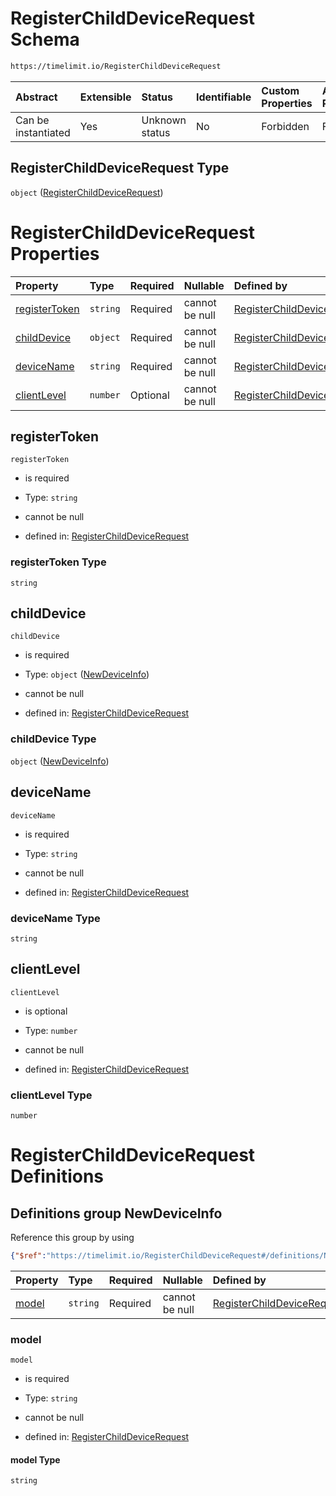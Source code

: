 # RegisterChildDeviceRequest Schema

```txt
https://timelimit.io/RegisterChildDeviceRequest
```



| Abstract            | Extensible | Status         | Identifiable | Custom Properties | Additional Properties | Access Restrictions | Defined In                                                                                              |
| :------------------ | :--------- | :------------- | :----------- | :---------------- | :-------------------- | :------------------ | :------------------------------------------------------------------------------------------------------ |
| Can be instantiated | Yes        | Unknown status | No           | Forbidden         | Forbidden             | none                | [RegisterChildDeviceRequest.schema.json](RegisterChildDeviceRequest.schema.json "open original schema") |

## RegisterChildDeviceRequest Type

`object` ([RegisterChildDeviceRequest](registerchilddevicerequest.md))

# RegisterChildDeviceRequest Properties

| Property                        | Type     | Required | Nullable       | Defined by                                                                                                                                                       |
| :------------------------------ | :------- | :------- | :------------- | :--------------------------------------------------------------------------------------------------------------------------------------------------------------- |
| [registerToken](#registertoken) | `string` | Required | cannot be null | [RegisterChildDeviceRequest](registerchilddevicerequest-properties-registertoken.md "https://timelimit.io/RegisterChildDeviceRequest#/properties/registerToken") |
| [childDevice](#childdevice)     | `object` | Required | cannot be null | [RegisterChildDeviceRequest](registerchilddevicerequest-definitions-newdeviceinfo.md "https://timelimit.io/RegisterChildDeviceRequest#/properties/childDevice")  |
| [deviceName](#devicename)       | `string` | Required | cannot be null | [RegisterChildDeviceRequest](registerchilddevicerequest-properties-devicename.md "https://timelimit.io/RegisterChildDeviceRequest#/properties/deviceName")       |
| [clientLevel](#clientlevel)     | `number` | Optional | cannot be null | [RegisterChildDeviceRequest](registerchilddevicerequest-properties-clientlevel.md "https://timelimit.io/RegisterChildDeviceRequest#/properties/clientLevel")     |

## registerToken



`registerToken`

*   is required

*   Type: `string`

*   cannot be null

*   defined in: [RegisterChildDeviceRequest](registerchilddevicerequest-properties-registertoken.md "https://timelimit.io/RegisterChildDeviceRequest#/properties/registerToken")

### registerToken Type

`string`

## childDevice



`childDevice`

*   is required

*   Type: `object` ([NewDeviceInfo](registerchilddevicerequest-definitions-newdeviceinfo.md))

*   cannot be null

*   defined in: [RegisterChildDeviceRequest](registerchilddevicerequest-definitions-newdeviceinfo.md "https://timelimit.io/RegisterChildDeviceRequest#/properties/childDevice")

### childDevice Type

`object` ([NewDeviceInfo](registerchilddevicerequest-definitions-newdeviceinfo.md))

## deviceName



`deviceName`

*   is required

*   Type: `string`

*   cannot be null

*   defined in: [RegisterChildDeviceRequest](registerchilddevicerequest-properties-devicename.md "https://timelimit.io/RegisterChildDeviceRequest#/properties/deviceName")

### deviceName Type

`string`

## clientLevel



`clientLevel`

*   is optional

*   Type: `number`

*   cannot be null

*   defined in: [RegisterChildDeviceRequest](registerchilddevicerequest-properties-clientlevel.md "https://timelimit.io/RegisterChildDeviceRequest#/properties/clientLevel")

### clientLevel Type

`number`

# RegisterChildDeviceRequest Definitions

## Definitions group NewDeviceInfo

Reference this group by using

```json
{"$ref":"https://timelimit.io/RegisterChildDeviceRequest#/definitions/NewDeviceInfo"}
```

| Property        | Type     | Required | Nullable       | Defined by                                                                                                                                                                                           |
| :-------------- | :------- | :------- | :------------- | :--------------------------------------------------------------------------------------------------------------------------------------------------------------------------------------------------- |
| [model](#model) | `string` | Required | cannot be null | [RegisterChildDeviceRequest](registerchilddevicerequest-definitions-newdeviceinfo-properties-model.md "https://timelimit.io/RegisterChildDeviceRequest#/definitions/NewDeviceInfo/properties/model") |

### model



`model`

*   is required

*   Type: `string`

*   cannot be null

*   defined in: [RegisterChildDeviceRequest](registerchilddevicerequest-definitions-newdeviceinfo-properties-model.md "https://timelimit.io/RegisterChildDeviceRequest#/definitions/NewDeviceInfo/properties/model")

#### model Type

`string`
